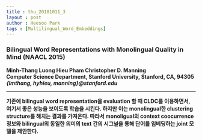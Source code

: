 ```yaml
---
title : thu_20181011_3
layout : post
author : Heesoo Park
tags : [Multilingual_Word_Embeddings]
---
```


<h3>Bilingual Word Representations with Monolingual Quality in Mind (NAACL 2015)</h3>


<p>

<b>Minh-Thang Luong Hieu Pham Christopher D. Manning<b/><br/>
Computer Science Department, Stanford University, Stanford, CA, 94305<br/>
<em>{lmthang, hyhieu, manning}@stanford.edu</em>









</p>

<hr />
<p>
기존에 bilingual word representation을 evaluation 할 때 CLDC를 이용하면서, 여기서 좋은 성능을 보이도록 학습을 시킨다. 하지만 이는 monolingual한 clustering structure를 해치는 결과를 가져온다. 따라서 monoligual의 context coocurrence
정보와 bilingual의 동일한 의미의 text 간의 시그널을 통해 단어를 임베딩하는 joint 모델을 제안한다.
</p>
